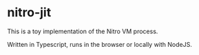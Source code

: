 # nitro-jit

This is a toy implementation of the Nitro VM process.

Written in Typescript, runs in the browser or locally with NodeJS.
